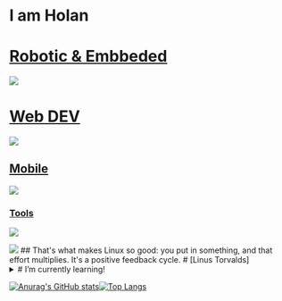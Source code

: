 # I am **Holan**

<!--
**holan-3-x/holan-3-x** is a ✨ _special_ ✨ repository because its `README.md` (this file) appears on your GitHub profile.

Here are some ideas to get you started:

- 🔭 I’m currently working on ...
- 🌱 I’m currently learning ...
- 👯 I’m looking to collaborate on ...
- 🤔 I’m looking for help with ...
- 💬 Ask me about ...
- 📫 How to reach me: ...
- 😄 Pronouns: ...
- ⚡ Fun fact: ...
-->

<p align="center">
  <a href="#">
    <h1>Robotic & Embbeded</h1>
    <img src="https://skillicons.dev/icons?i=arduino,cpp,c,cmake,qt,raspberrypi,ros,py,rust" />
    <h1>Web DEV</h1>
    <img src="https://skillicons.dev/icons?i=js,html,css,cloudflare,firebase,laravel,nginx,nodejs,php,mysql" />
    <h2>Mobile</h2>
    <img src="https://skillicons.dev/icons?i=dart,flutter,firebase" />
    <h3>Tools</h3>
    <img src="https://skillicons.dev/icons?i=git,bash,androidstudio,selenium,unreal,vscode" />
  </a>
</p>

<img src="https://skillicons.dev/icons?i=linux" />
##  That's what makes Linux so good: you put in something, and that effort multiplies. It's a positive feedback cycle.
# [Linus Torvalds]


<details>
<summary># I’m currently learning!</summary>
<br>
<p align="center">
  <a href="https://skillicons.dev">
    <img src="https://skillicons.dev/icons?i=kubernetes,docker,flask,gtk," />
  </a>
</p>
</details>


[![Anurag's GitHub stats](https://github-readme-stats.vercel.app/api?username=holan-3-x&theme=darcula&show_icons=true)](https://www.youtube.com/watch?v=dQw4w9WgXcQ)[![Top Langs](https://github-readme-stats.vercel.app/api/top-langs/?username=holan-3-x&layout=donut&theme=darcula)](https://www.youtube.com/watch?v=dQw4w9WgXcQ)


